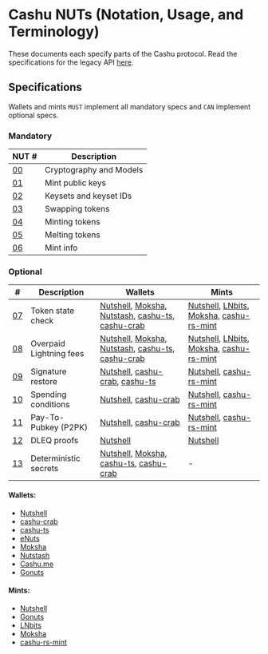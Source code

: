 # Cashu NUTs (Notation, Usage, and Terminology)

These documents each specify parts of the Cashu protocol. Read the specifications for the legacy API [here](https://github.com/cashubtc/nuts/tree/74f26b81b6617db710fa1081eebc0c7203711213).

## Specifications
Wallets and mints `MUST` implement all mandatory specs and `CAN` implement optional specs.

### Mandatory

| NUT #    | Description                       |
|----------|-----------------------------------|
| [00][00] | Cryptography and Models           |
| [01][01] | Mint public keys                  |
| [02][02] | Keysets and keyset IDs            |
| [03][03] | Swapping tokens                   |
| [04][04] | Minting tokens                    |
| [05][05] | Melting tokens                    |
| [06][06] | Mint info                         |

### Optional

| # | Description | Wallets | Mints |
| --- | --- | --- | --- |
| [07][07] | Token state check | [Nutshell][py], [Moksha][cashume], [Nutstash][ns], [cashu-ts][ts], [cashu-crab][cashu-crab] | [Nutshell][py], [LNbits], [Moksha][moksha], [cashu-rs-mint][cashu-rs-mint] |
| [08][08] | Overpaid Lightning fees | [Nutshell][py], [Moksha][cashume], [Nutstash][ns], [cashu-ts][ts], [cashu-crab][cashu-crab] | [Nutshell][py], [LNbits], [Moksha][moksha], [cashu-rs-mint][cashu-rs-mint] |
| [09][09] | Signature restore | [Nutshell][py], [cashu-crab][cashu-crab], [cashu-ts][ts] | [Nutshell][py], [cashu-rs-mint][cashu-rs-mint] |
| [10][10] | Spending conditions | [Nutshell][py], [cashu-crab][cashu-crab] | [Nutshell][py], [cashu-rs-mint][cashu-rs-mint] |
| [11][11] | Pay-To-Pubkey (P2PK) | [Nutshell][py], [cashu-crab][cashu-crab] | [Nutshell][py], [cashu-rs-mint][cashu-rs-mint] |
| [12][12] | DLEQ proofs | [Nutshell][py] | [Nutshell][py] |
| [13][13] | Deterministic secrets | [Nutshell][py], [Moksha][cashume], [cashu-ts][ts], [cashu-crab][cashu-crab] | - |

#### Wallets:

 - [Nutshell][py]
 - [cashu-crab][cashu-crab]
 - [cashu-ts][ts]
 - [eNuts][enuts]
 - [Moksha][moksha]
 - [Nutstash][ns]
 - [Cashu.me][cashume]
 - [Gonuts][gonuts]

#### Mints:
 
 - [Nutshell][py]
 - [Gonuts][gonuts]
 - [LNbits][lnbits]
 - [Moksha][moksha]
 - [cashu-rs-mint][cashu-rs-mint]
 

[py]: https://github.com/cashubtc/cashu
[lnbits]: https://github.com/lnbits/cashu
[cashume]: https://cashu.me
[ns]: https://nutstash.app/
[ts]: https://github.com/cashubtc/cashu-ts
[enuts]: https://github.com/cashubtc/eNuts
[moksha]: https://github.com/ngutech21/moksha
[cashu-crab]: https://github.com/thesimplekid/cashu-crab
[cashu-rs-mint]: https://github.com/thesimplekid/cashu-rs-mint
[gonuts]: https://github.com/elnosh/gonuts

[00]: 00.md
[01]: 01.md
[02]: 02.md
[03]: 03.md
[04]: 04.md
[05]: 05.md
[06]: 06.md
[07]: 07.md
[08]: 08.md
[09]: 09.md
[10]: 10.md
[11]: 11.md
[12]: 12.md
[13]: 13.md
